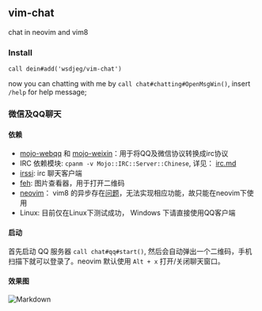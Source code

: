 ## vim-chat

chat in neovim and vim8


### Install

```viml
call dein#add('wsdjeg/vim-chat')
```

now you can chatting with me by `call chat#chatting#OpenMsgWin()`, insert `/help` for help message;

### 微信及QQ聊天

#### 依赖

- [mojo-webqq](https://github.com/sjdy521/Mojo-Webqq) 和 [mojo-weixin](https://github.com/sjdy521/Mojo-Weixin)：用于将QQ及微信协议转换成irc协议
- IRC 依赖模块: `cpanm -v Mojo::IRC::Server::Chinese`, 详见： [irc.md](https://github.com/sjdy521/Mojo-Webqq/blob/master/IRC.md)
- [irssi](https://irssi.org/): irc 聊天客户端
- [feh](https://feh.finalrewind.org/): 图片查看器，用于打开二维码
- [neovim](https://github.com/neovim/neovim)： vim8 的异步存在[问题](https://github.com/vim/vim/issues/1198)，无法实现相应功能，故只能在neovim下使用
- Linux: 目前仅在Linux下测试成功， Windows 下请直接使用QQ客户端

#### 启动

首先启动 QQ 服务器 `call chat#qq#start()`, 然后会自动弹出一个二维码，手机扫描下就可以登录了。neovim 默认使用 `Alt + x` 打开/关闭聊天窗口。

#### 效果图

![Markdown](http://i2.kiimg.com/1949/c18404d7afdc7f3a.gif)
